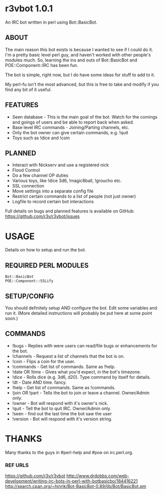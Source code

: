 r3vbot 1.0.1
============
An IRC bot written in perl using Bot::BasicBot.

ABOUT
-----
The main reason this bot exists is because I wanted to see if I could do it. I'm a pretty
basic level perl guy, and haven't worked with other people's modules much. So, learning
the ins and outs of Bot::BasicBot and POE::Component::IRC has been fun. 

The bot is simple, right now, but I do have some ideas for stuff to add to it.

My perl-fu isn't the most advanced, but this is free to take and modify if you find any
bit of it useful.


FEATURES
--------
* Seen database - This is the main goal of the bot. Watch for the comings and goings of 
	users and be able to report back when asked.
* Base level IRC commands - Joining/Parting channels, etc.
* Only the bot owner can give certain commands, e.g. !quit
* Toys such as !dice and !coin

PLANNED
-------
* Interact with Nickserv and use a registered nick
* Flood Control
* Do a few channel OP duties
* Various toys, like !dice 3d6, !magic8ball, !groucho etc.
* SSL connection
* Move settings into a separate config file
* Restrict certain commands to a list of people (not just owner)
* Logfile to record certain bot interactions

Full details on bugs and planned features is available on GitHub:
https://github.com/r3v/r3vbot/issues


USAGE
=====
Details on how to setup and run the bot.

REQUIRED PERL MODULES
---------------------
	Bot::BasicBot
	POE::Component::SSLify

SETUP/CONFIG
------------
You should definitely setup AND configure the bot. Edit some variables and run it. (More
detailed instructions will probably be put here at some point soon.) 

COMMANDS
--------
* !bugs - Replies with were users can read/file bugs or enhancements for the bot.
* !channels - Request a list of channels that the bot is on.
* !coin - Flips a coin for the user.
* !commands - Get list of commands. Same as !help.
* !date OR !time - Gives what you'd expect, in the bot's timezone.
* !dice - Rolls dice (e.g. 3d6, d20). Type command by itself for details.
* !dt - Date AND time. fancy.
* !help - Get list of commands. Same as !commands.
* !join OR !part <channel> - Tells the bot to join or leave a channel. Owner/Admin only.
* !owner - Bot will respond with it's owner's nick.
* !quit - Tell the bot to quit IRC. Owner/Admin only.
* !seen <user> - find out the last time the bot saw the user
* !version - Bot will respond with it's version string.


THANKS
======
Many thanks to the guys in #perl-help and #poe on irc.perl.org.

### REF URLS ###
https://github.com/r3v/r3vbot
http://www.drdobbs.com/web-development/writing-irc-bots-in-perl-with-botbasicbo/184416221
http://search.cpan.org/~hinrik/Bot-BasicBot-0.89/lib/Bot/BasicBot.pm

